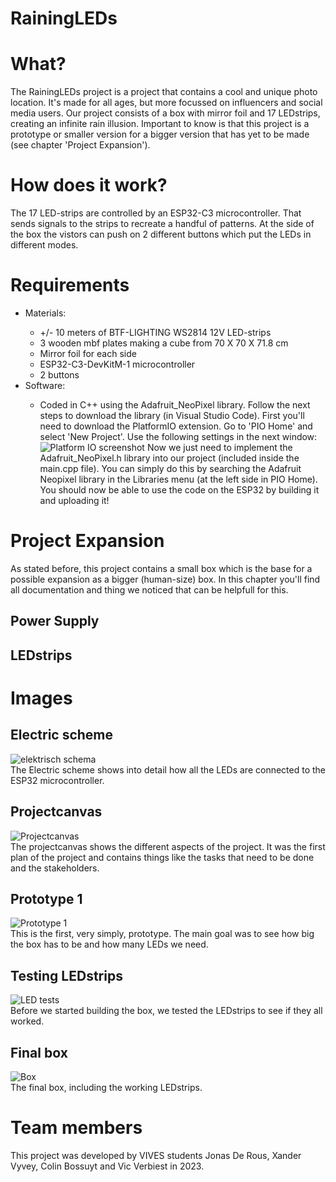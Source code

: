 # RainingLEDs
<h1 id="What">What?</h1>
<p>The RainingLEDs project is a project that contains a cool and unique photo location. It's made for all ages, but more focussed on influencers and social media users. Our project consists of a box with mirror foil and 17 LEDstrips, creating an infinite rain illusion. Important to know is that this project is a prototype or smaller version for a bigger version that has yet to be made (see chapter 'Project Expansion'). 
</p>
<h1 id="how">How does it work?</h1>
<p>The 17 LED-strips are controlled by an ESP32-C3 microcontroller. That sends signals to the strips to recreate a handful of patterns. At the side of the box the vistors can push on 2 different buttons which put the LEDs in different modes.</p>
<h1 id="require">Requirements</h1>
<ul>
    <li>Materials:</li>
    <ul>
        <li>+/- 10 meters of BTF-LIGHTING WS2814 12V LED-strips</li>
        <li>3 wooden mbf plates making a cube from 70 X 70 X 71.8 cm</li>
        <li>Mirror foil for each side</li>
        <li>ESP32-C3-DevKitM-1 microcontroller</li>
        <li>2 buttons</li>
    </ul>
    <li>Software:</li>
    <ul>
    <li>Coded in C++ using the Adafruit_NeoPixel library. Follow the next steps to download the library (in Visual Studio Code).
    First you'll need to download the PlatformIO extension. Go to 'PIO Home' and select 'New Project'. Use the following settings in the next window:
    <img src="src/PlatformIO.png" alt="Platform IO screenshot">
    Now we just need to implement the Adafruit_NeoPixel.h library into our project (included inside the main.cpp file). You can simply do this by searching the Adafruit Neopixel library in the Libraries menu (at the left side in PIO Home). You should now be able to use the code on the ESP32 by building it and uploading it!
    </li>
    </ul>
</ul>
<h1>Project Expansion</h1>
As stated before, this project contains a small box which is the base for a possible expansion as a bigger (human-size) box. In this chapter you'll find all documentation and thing we noticed that can be helpfull for this.
<h2>Power Supply</h2>
<h2>LEDstrips</h2>
<h1 id="image">Images</h1>
<h2>Electric scheme</h2>  
<img src="src/elektrisch_schema.PNG" alt="elektrisch schema">
<figcaption>The Electric scheme shows into detail how all the LEDs are connected to the ESP32 microcontroller.</figcaption>
<h2>Projectcanvas</h2>
<img src="src/schema.jpg" alt="Projectcanvas" style="transform: rotate(deg);" />
<figcaption>The projectcanvas shows the different aspects of the project. It was the first plan of the project and contains things like the tasks that need to be done and the stakeholders.</figcaption>
<h2>Prototype 1</h2>
<img src="src/Prototype.jpg" alt="Prototype 1"/>
<figcaption>This is the first, very simply, prototype. The main goal was to see how big the box has to be and how many LEDs we need.</figcaption>
<h2>Testing LEDstrips</h2>
<img src="src/ledTests.jpg" alt="LED tests"/>
<figcaption>Before we started building the box, we tested the LEDstrips to see if they all worked.</figcaption>
<h2>Final box</h2>
<img src="src/box.jpg" alt="Box"/>
<figcaption>The final box, including the working LEDstrips.</figcaption>
<h1 id="members">Team members</h1>
<p>This project was developed by VIVES students Jonas De Rous, Xander Vyvey, Colin Bossuyt and Vic Verbiest in 2023.</p>
